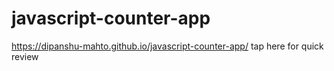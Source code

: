 # javascript-counter-app
https://dipanshu-mahto.github.io/javascript-counter-app/ tap here for quick review
